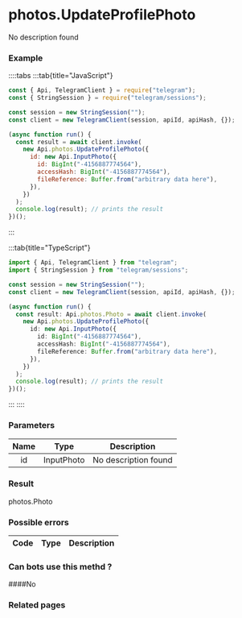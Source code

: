 # photos.UpdateProfilePhoto

No description found

### [](#example)Example

::::tabs
:::tab{title="JavaScript"}

```js
const { Api, TelegramClient } = require("telegram");
const { StringSession } = require("telegram/sessions");

const session = new StringSession("");
const client = new TelegramClient(session, apiId, apiHash, {});

(async function run() {
  const result = await client.invoke(
    new Api.photos.UpdateProfilePhoto({
      id: new Api.InputPhoto({
        id: BigInt("-4156887774564"),
        accessHash: BigInt("-4156887774564"),
        fileReference: Buffer.from("arbitrary data here"),
      }),
    })
  );
  console.log(result); // prints the result
})();
```

:::

:::tab{title="TypeScript"}

```ts
import { Api, TelegramClient } from "telegram";
import { StringSession } from "telegram/sessions";

const session = new StringSession("");
const client = new TelegramClient(session, apiId, apiHash, {});

(async function run() {
  const result: Api.photos.Photo = await client.invoke(
    new Api.photos.UpdateProfilePhoto({
      id: new Api.InputPhoto({
        id: BigInt("-4156887774564"),
        accessHash: BigInt("-4156887774564"),
        fileReference: Buffer.from("arbitrary data here"),
      }),
    })
  );
  console.log(result); // prints the result
})();
```

:::
::::

### [](#parameters)Parameters

| Name | Type       | Description          |
| :--: | ---------- | -------------------- |
|  id  | InputPhoto | No description found |

### [](#result)Result

photos.Photo

### [](#possible-errors)Possible errors

| Code | Type | Description |
| :--: | ---- | ----------- |

### [](#can-bots-use-this-method)Can bots use this methd ?

####No

### [](#related-pages)Related pages
